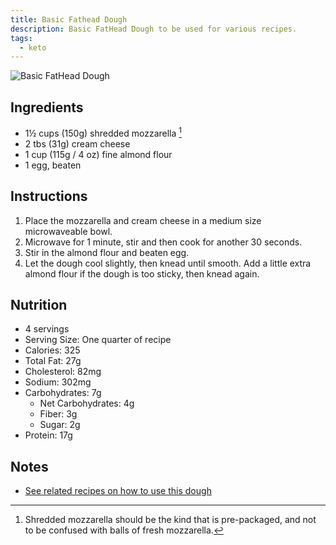 ```yaml
---
title: Basic Fathead Dough
description: Basic FatHead Dough to be used for various recipes.
tags:
  - keto
---
```


![Basic FatHead Dough](/images/recipes/basic-fathead-dough.jpg 'Basic FatHead Dough')

## Ingredients

- 1½ cups (150g) shredded mozzarella [^1]
- 2 tbs (31g) cream cheese
- 1 cup (115g / 4 oz) fine almond flour
- 1 egg, beaten

## Instructions

1. Place the mozzarella and cream cheese in a medium size microwaveable bowl.
1. Microwave for 1 minute, stir and then cook for another 30 seconds.
1. Stir in the almond flour and beaten egg.
1. Let the dough cool slightly, then knead until smooth. Add a little extra almond flour if the dough is too sticky, then knead again.

## Nutrition

- 4 servings
- Serving Size: One quarter of recipe
- Calories: 325
- Total Fat: 27g
- Cholesterol: 82mg
- Sodium: 302mg
- Carbohydrates: 7g
  - Net Carbohydrates: 4g
  - Fiber: 3g
  - Sugar: 2g
- Protein: 17g

## Notes

- [See related recipes on how to use this dough](/tags/fathead)
  [^1]: Shredded mozzarella should be the kind that is pre-packaged, and not to be confused with balls of fresh mozzarella.
